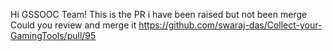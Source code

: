 Hi GSSOOC Team!
This is the PR i have been raised but not been merge
Could you review and merge it 
https://github.com/swaraj-das/Collect-your-GamingTools/pull/95
